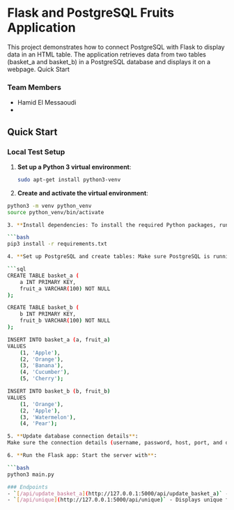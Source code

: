 # Flask and PostgreSQL Fruits Application

This project demonstrates how to connect PostgreSQL with Flask to display data in an HTML table. The application retrieves data from two tables (basket_a and basket_b) in a PostgreSQL database and displays it on a webpage.
Quick Start

### Team Members
- Hamid El Messaoudi
- 
## Quick Start

### Local Test Setup

1. **Set up a Python 3 virtual environment**:
   ```bash
   sudo apt-get install python3-venv

2. **Create and activate the virtual environment**:

```bash
python3 -m venv python_venv
source python_venv/bin/activate

3. **Install dependencies: To install the required Python packages, run**:

```bash
pip3 install -r requirements.txt

4. **Set up PostgreSQL and create tables: Make sure PostgreSQL is running. Connect to it and create these tables for our baskets**:

```sql
CREATE TABLE basket_a (
    a INT PRIMARY KEY,
    fruit_a VARCHAR(100) NOT NULL
);

CREATE TABLE basket_b (
    b INT PRIMARY KEY,
    fruit_b VARCHAR(100) NOT NULL
);

INSERT INTO basket_a (a, fruit_a)
VALUES
    (1, 'Apple'),
    (2, 'Orange'),
    (3, 'Banana'),
    (4, 'Cucumber'),
    (5, 'Cherry');

INSERT INTO basket_b (b, fruit_b)
VALUES
    (1, 'Orange'),
    (2, 'Apple'),
    (3, 'Watermelon'),
    (4, 'Pear');

5. **Update database connection details**:
Make sure the connection details (username, password, host, port, and database name) are correct in main.py.

6. **Run the Flask app: Start the server with**:

```bash
python3 main.py

### Endpoints
- `[/api/update_basket_a](http://127.0.0.1:5000/api/update_basket_a)` - Adds "Cherry" to `basket_a`
- `[/api/unique](http://127.0.0.1:5000/api/unique)` - Displays unique fruits from `basket_a` and `basket_b`
